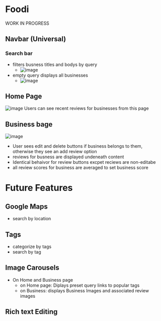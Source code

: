 # Foodi
WORK IN PROGRESS

## Navbar (Universal)

### Search bar
* filters busness titles and bodys by query
  * ![image](https://user-images.githubusercontent.com/63429309/172107702-8f722a62-6db7-4f2f-8ed0-4d2bd5589e27.png)  
* empty query displays all businesses
  * ![image](https://user-images.githubusercontent.com/63429309/172107905-4281b9c5-2197-484c-9467-8b89496847a9.png) 


## Home Page 
![image](https://user-images.githubusercontent.com/63429309/172101025-8594e57a-992a-4c40-80d1-cedeba4f2c00.png)
Users can see recent reviews for businesses from this page

## Business bage
![image](https://user-images.githubusercontent.com/63429309/172108072-5c0865c0-209d-4330-a02f-d62e43d99715.png)

* User sees edit and delete buttons if business belongs to them, otherwise they see an add review option
* reviews for busness are displayed undeneath content
* Identical behaivor for review buttons excpet reciews are non-editabe
* all review scores for business are averaged to set business score

# Future Features

## Google Maps
  * search by location
 
## Tags
  * categorize by tags
  * search by tag
 
## Image Carousels
  * On Home and Business page
    * on Home page: Diplays preset query links to popular tags
    * on Business: displays Business Images and associated review images

## Rich text Editing
 
